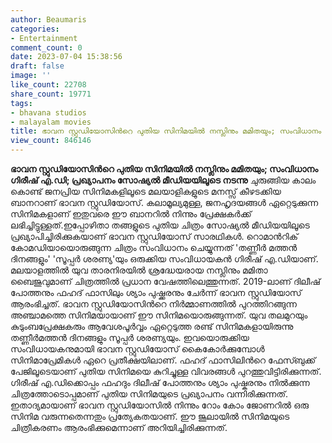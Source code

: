 ```yaml
---
author: Beaumaris
categories:
- Entertainment
comment_count: 0
date: 2023-07-04 15:38:56
draft: false
image: ''
like_count: 22708
share_count: 19771
tags:
- bhavana studios
- malayalam movies
title: ഭാവന സ്റ്റുഡിയോസിന്‍റെ പുതിയ സിനിമയിൽ നസ്ലിനും മമിതയും; സംവിധാനം ഗിരീഷ് എ.ഡി
view_count: 846146
---
```


**ഭാവന സ്റ്റുഡിയോസിന്‍റെ പുതിയ സിനിമയിൽ നസ്ലിനും മമിതയും; സംവിധാനം ഗിരീഷ് എ.ഡി; പ്രഖ്യാപനം സോഷ്യൽ മീഡിയയിലൂടെ നടന്നു** ചുരുങ്ങിയ കാലം കൊണ്ട് ജനപ്രിയ സിനിമകളിലൂടെ മലയാളികളുടെ മനസ്സ് കീഴടക്കിയ ബാനറാണ് ഭാവന സ്റ്റുഡിയോസ്. കലാമൂല്യമുള്ള, ജനഹൃദയങ്ങൾ ഏറ്റെടുക്കുന്ന സിനിമകളാണ് ഇതുവരെ ഈ ബാനറിൽ നിന്നും പ്രേക്ഷകർക്ക് ലഭിച്ചിട്ടുള്ളത്.ഇപ്പോഴിതാ തങ്ങളുടെ പുതിയ ചിത്രം സോഷ്യൽ മീഡിയയിലൂടെ പ്രഖ്യാപിച്ചിരിക്കുകയാണ് ഭാവന സ്റ്റുഡിയോസ് സാരഥികള്‍. റൊമാന്‍റിക് കോമഡിയായൊരുങ്ങുന്ന ചിത്രം സംവിധാനം ചെയ്യുന്നത് 'തണ്ണീർ മത്തൻ ദിനങ്ങളും' 'സൂപ്പർ ശരണ്യ'യും ഒരുക്കിയ സംവിധായകൻ ഗിരീഷ് എ.ഡിയാണ്. മലയാളത്തിൽ യുവ താരനിരയിൽ ശ്രദ്ധേയരായ നസ്ലിനും മമിതാ ബൈജുവുമാണ് ചിത്രത്തിൽ പ്രധാന വേഷത്തിലെത്തുന്നത്. 2019-ലാണ് ദിലീഷ് പോത്തനും ഫഹദ് ഫാസിലും ശ്യാം പുഷ്ക്കരനും ചേർന്ന് ഭാവന സ്റ്റുഡിയോസ് ആരംഭിച്ചത്. ഭാവന സ്റ്റുഡിയോസിന്‍റെ നിർമ്മാണത്തിൽ പുറത്തിറങ്ങുന്ന അഞ്ചാമത്തെ സിനിമയായാണ് ഈ സിനിമയൊരുങ്ങുന്നത്. യുവ തലമുറയും കുടുംബപ്രേക്ഷകരും ആവേശപൂർവ്വം ഏറ്റെടുത്ത രണ്ട് സിനിമകളായിരുന്നു തണ്ണീർമത്തൻ ദിനങ്ങളും സൂപ്പർ ശരണ്യയും. ഇവയൊരുക്കിയ സംവിധായകനുമായി ഭാവന സ്റ്റുഡിയോസ് കൈകോർക്കുമ്പോൾ സിനിമാപ്രേമികൾ ഏറെ പ്രതീക്ഷയിലാണ്. ഫഹദ് ഫാസിലിന്‍റെ ഫേസ്ബുക്ക് പേജിലൂടെയാണ് പുതിയ സിനിമയെ കുറിച്ചുള്ള വിവരങ്ങള്‍ പുറത്തുവിട്ടിരിക്കുന്നത്. ഗിരീഷ് എ.ഡിക്കൊപ്പം ഫഹദും ദിലീഷ് പോത്തനും ശ്യാം പുഷ്കരനും നിൽക്കുന്ന ചിത്രത്തോടൊപ്പമാണ് പുതിയ സിനിമയുടെ പ്രഖ്യാപനം വന്നിരിക്കുന്നത്. ഇതാദ്യമായാണ് ഭാവന സ്റ്റുഡിയോസിൽ നിന്നും റോം കോം ജോണറിൽ ഒരു സിനിമ വരുന്നതെന്നതും പ്രത്യേകതയാണ്. ഈ ജൂലായിൽ സിനിമയുടെ ചിത്രീകരണം ആരംഭിക്കുമെന്നാണ് അറിയിച്ചിരിക്കുന്നത്.